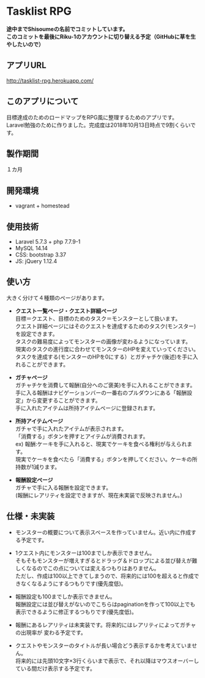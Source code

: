 # Tasklist RPG

**途中までShisoumeの名前でコミットしています。  
このコミットを最後にRiku-1のアカウントに切り替える予定（GitHubに草を生やしたいので）**


## アプリURL
http://tasklist-rpg.herokuapp.com/

## このアプリについて
目標達成のためのロードマップをRPG風に整理するためのアプリです。  
Laravel勉強のために作りました。完成度は2018年10月13日時点で9割くらいです。

## 製作期間
１カ月

## 開発環境
* vagrant + homestead

## 使用技術
* Laravel 5.7.3 + php 7.7.9-1
* MySQL 14.14
* CSS: bootstrap 3.37
* JS: jQuery 1.12.4


## 使い方
大きく分けて４種類のページがあります。  
* **クエスト一覧ページ・クエスト詳細ページ**  
目標＝クエスト、目標のためのタスク＝モンスターとして扱います。  
クエスト詳細ページにはそのクエストを達成するためのタスク(モンスター)を設定できます。  
タスクの難易度によってモンスターの画像が変わるようになっています。  
現実のタスクの進行度に合わせてモンスターのHPを変えていってください。  
タスクを達成する(モンスターのHPを0にする）とガチャチケ(後述)を手に入れることができます。

* **ガチャページ**  
ガチャチケを消費して報酬(自分へのご褒美)を手に入れることができます。  
手に入る報酬はナビゲーションバーの一番右のプルダウンにある「報酬設定」から変更することができます。  
手に入れたアイテムは所持アイテムページに登録されます。  

* **所持アイテムページ**  
ガチャで手に入れたアイテムが表示されます。  
「消費する」ボタンを押すとアイテムが消費されます。  
ex) 報酬:ケーキを手に入れると、現実でケーキを食べる権利が与えられます。  
現実でケーキを食べたら「消費する」ボタンを押してください。ケーキの所持数が1減ります。

* **報酬設定ページ**  
ガチャで手に入る報酬を設定できます。  
(報酬にレアリティを設定できますが、現在未実装で反映されません。)

## 仕様・未実装
* モンスターの概要について表示スペースを作っていません。近い内に作成する予定です。

* 1クエスト内にモンスターは100までしか表示できません。  
そもそもモンスターが増えすぎるとドラッグ＆ドロップによる並び替えが難しくなるのでこの点については変えるつもりはありません。  
ただし、作成は100以上できてしまうので、将来的には100を超えると作成できなくなるようにするつもりです(優先度低)。  

* 報酬設定も100までしか表示できません。  
報酬設定には並び替えがないのでこちらはpaginationを作って100以上でも表示できるように修正するつもりです(優先度低)。

* 報酬にあるレアリティは未実装です。将来的にはレアリティによってガチャの出現率が
変わる予定です。  

* クエストやモンスターのタイトルが長い場合どう表示するかを考えていません。  
将来的には先頭10文字×3行くらいまで表示で、それ以降はマウスオーバーしている間だけ表示する予定です。
